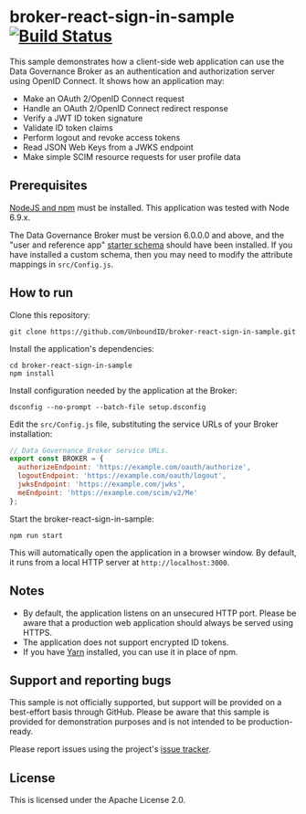 # broker-react-sign-in-sample [![Build Status](https://travis-ci.org/UnboundID/broker-react-sign-in-sample.svg?branch=master)](https://travis-ci.org/UnboundID/broker-react-sign-in-sample)

This sample demonstrates how a client-side web application can use the Data
Governance Broker as an authentication and authorization server using OpenID
Connect. It shows how an application may:

* Make an OAuth 2/OpenID Connect request
* Handle an OAuth 2/OpenID Connect redirect response
* Verify a JWT ID token signature
* Validate ID token claims
* Perform logout and revoke access tokens
* Read JSON Web Keys from a JWKS endpoint
* Make simple SCIM resource requests for user profile data

## Prerequisites

[NodeJS and npm](https://docs.npmjs.com/getting-started/installing-node) 
must be installed. This application was tested with Node 6.9.x.

The Data Governance Broker must be version 6.0.0.0 and above, and the 
"user and reference app" [starter schema](https://developer.unboundid.com/6.0.0.1/broker/guides/broker-client-developer-guide/basics/schema/#The-starter-schema)
should have been installed. If you have installed a custom schema, then 
you may need to modify the attribute mappings in `src/Config.js`.

## How to run

Clone this repository:

```
git clone https://github.com/UnboundID/broker-react-sign-in-sample.git
```

Install the application's dependencies:

```
cd broker-react-sign-in-sample
npm install
```

Install configuration needed by the application at the Broker:

```
dsconfig --no-prompt --batch-file setup.dsconfig
```

Edit the `src/Config.js` file, substituting the service URLs of your
Broker installation:

```javascript
// Data Governance Broker service URLs.
export const BROKER = {
  authorizeEndpoint: 'https://example.com/oauth/authorize',
  logoutEndpoint: 'https://example.com/oauth/logout',
  jwksEndpoint: 'https://example.com/jwks',
  meEndpoint: 'https://example.com/scim/v2/Me'
};
```

Start the broker-react-sign-in-sample:

```
npm run start
```

This will automatically open the application in a browser window. 
By default, it runs from a local HTTP server at `http://localhost:3000`.

## Notes

* By default, the application listens on an unsecured HTTP port. Please be
aware that a production web application should always be served using HTTPS.
* The application does not support encrypted ID tokens.
* If you have [Yarn](https://yarnpkg.com/) installed, you can use it in 
place of npm.

## Support and reporting bugs

This sample is not officially supported, but support will be provided
on a best-effort basis through GitHub. Please be aware that this sample is
provided for demonstration purposes and is not intended to be production-ready.

Please report issues using the project's
[issue tracker](https://github.com/UnboundID/broker-react-sign-in-sample/issues).

## License

This is licensed under the Apache License 2.0.